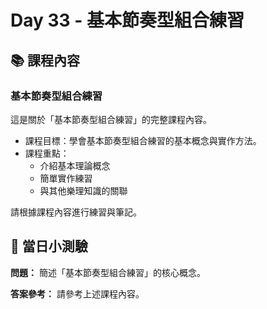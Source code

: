 # Day 33 - 基本節奏型組合練習

## 📚 課程內容

### 基本節奏型組合練習

這是關於「基本節奏型組合練習」的完整課程內容。

- 課程目標：學會基本節奏型組合練習的基本概念與實作方法。
- 課程重點：
  - 介紹基本理論概念
  - 簡單實作練習
  - 與其他樂理知識的關聯

請根據課程內容進行練習與筆記。

## 🎯 當日小測驗

**問題：** 簡述「基本節奏型組合練習」的核心概念。

**答案參考：** 請參考上述課程內容。